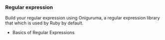 ### Regular expression

Build your regular expression using Oniguruma, a regular expression library
that which is used by Ruby by default.

- Basics of Regular Expressions
